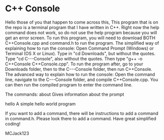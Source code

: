 C++ Console
===========
Hello those of you that happen to come across this,
This program that is on the repo is a terminal program that I have written in C++. 
Right now the help command does not work, so do not use the help program because you will get an error screen.
To run this program, you will need to download BOTH C++Console.cpp and command.h to run the program.
The simplified way of explaining how to run the console:
Open Command Prompt (Windows) or Terminal (OS X or Linux). Type in "cd Downloads", but without the quotes.
Type "cd C---Console", also without the quotes. Then type "g++ -o C++Console C++Console.cpp". To run the program after,
go to your Downloads folder, then to the C---Console folder, then run C++Console.
The advanced way to explain how to run the console:
Open the command line, navigate to the C---Console folder, and compile C++Console.cpp. You can then run the compiled
program to enter the command line.

The commands:
about
Gives information about the prompt

hello
A simple hello world program

If you want to add a command, there will be instructions to add a command in command.h. Please look there to add a
command.
Have great simplified coding!

MCJack123
